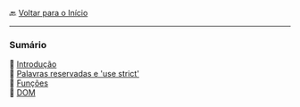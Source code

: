 🔙 [Voltar para o Início](https://github.com/4L1C3-R4BB1T/estudos "Voltar para o Início")

---

### Sumário
🔸 [Introdução](https://github.com/4L1C3-R4BB1T/estudos/blob/main/javascript/introducao.md)  
🔸 [Palavras reservadas e 'use strict'](https://github.com/4L1C3-R4BB1T/estudos/blob/main/javascript/palavras_reservadas.md)  
🔸 [Funções](https://github.com/4L1C3-R4BB1T/estudos/blob/main/javascript/funcoes.md)  
🔸 [DOM](https://github.com/4L1C3-R4BB1T/estudos/blob/main/javascript/dom.md)  
